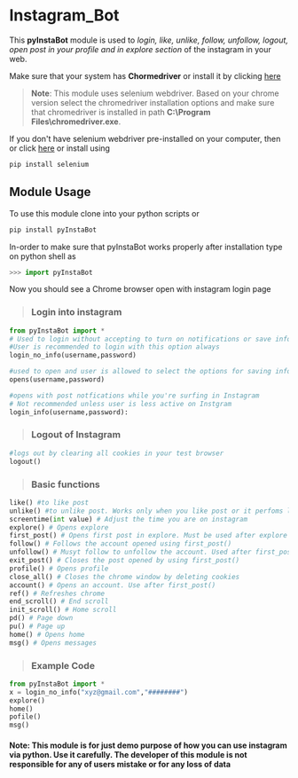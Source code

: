 # Instagram_Bot

This **pyInstaBot** module is used to *login, like, unlike, follow, unfollow, logout, open post in your profile and in explore section* of the instagram in your web.

Make sure that your system has **Chormedriver** or install it by clicking [here](https://chromedriver.chromium.org/downloads)

>__**Note**__: This module uses selenium webdriver. Based on your  chrome version select the chromedriver installation options and make sure that chromedriver is installed in path **C:\Program Files\chromedriver.exe**.

If you don't have selenium webdriver pre-installed on your computer, then or click [here](https://www.selenium.dev/downloads/) or install using

```1
pip install selenium
```

## Module Usage

To use this module clone into your python scripts or

```1
pip install pyInstaBot
```

In-order to make sure that pyInstaBot works properly after installation type on python shell as

```python
>>> import pyInstaBot
```

 Now you should see a Chrome browser open with instagram login page

> ### Login into instagram

 ```python
from pyInstaBot import *
# Used to login without accepting to turn on notifications or save informations
#User is recommended to login with this option always
login_no_info(username,password)
 ```

 ```python
#used to open and user is allowed to select the options for saving info and for notifications
opens(username,password)
 ```

 ```python
#opens with post notfications while you're surfing in Instagram
# Not recommended unless user is less active on Instgram
login_info(username,password):
```

> ### Logout of Instagram

 ```python
#logs out by clearing all cookies in your test browser
logout()
 ```

> ### Basic functions

 ```python
like() #to like post
unlike() #to unlike post. Works only when you like post or it perfoms like function
screentime(int value) # Adjust the time you are on instagram
explore() # Opens explore
first_post() # Opens first post in explore. Must be used after explore
follow() # Follows the account opened using first_post()
unfollow() # Musyt follow to unfollow the account. Used after first_post() and follow() commands
exit_post() # Closes the post opened by using first_post()
profile() # Opens profile
close_all() # Closes the chrome window by deleting cookies
account() # Opens an account. Use after first_post()
ref() # Refreshes chrome
end_scroll() # End scroll
init_scroll() # Home scroll
pd() # Page down
pu() # Page up
home() # Opens home
msg() # Opens messages

 ```

> ### Example Code

```python
from pyInstaBot import *
x = login_no_info("xyz@gmail.com","########")
explore()
home()
pofile()
msg()

```

#### Note: This module is for just demo purpose of how you can use instagram via python. Use it carefully. The developer of this module is not responsible for any of users mistake or for any loss of data
